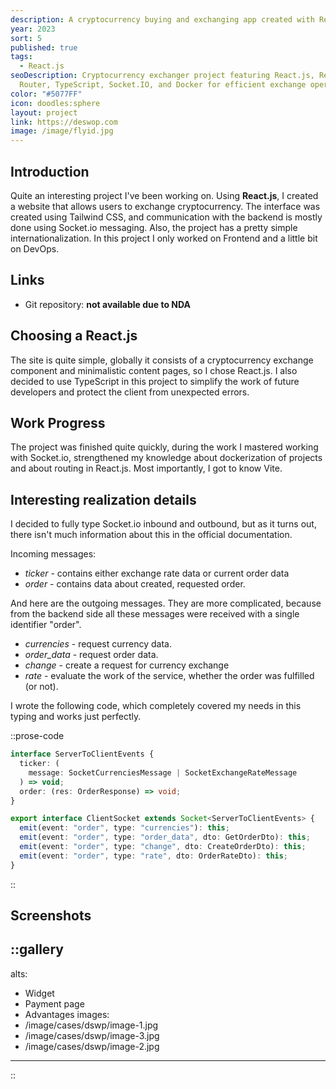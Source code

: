 ```yaml
---
description: A cryptocurrency buying and exchanging app created with React.js and Socket.IO.
year: 2023
sort: 5
published: true
tags:
  - React.js
seoDescription: Cryptocurrency exchanger project featuring React.js, React
  Router, TypeScript, Socket.IO, and Docker for efficient exchange operations.
color: "#5077FF"
icon: doodles:sphere
layout: project
link: https://deswop.com
image: /image/flyid.jpg
---
```


## Introduction

Quite an interesting project I've been working on. Using **React.js**, I created a website that allows users to exchange cryptocurrency. The interface was created using Tailwind CSS, and communication with the backend is mostly done using Socket.io messaging. Also, the project has a pretty simple internationalization. In this project I only worked on Frontend and a little bit on DevOps.

## Links

- Git repository: **not available due to NDA**

## Choosing a React.js

The site is quite simple, globally it consists of a cryptocurrency exchange component and minimalistic content pages, so I chose React.js. I also decided to use TypeScript in this project to simplify the work of future developers and protect the client from unexpected errors.

## Work Progress

The project was finished quite quickly, during the work I mastered working with Socket.io, strengthened my knowledge about dockerization of projects and about routing in React.js. Most importantly, I got to know Vite.

## Interesting realization details

I decided to fully type Socket.io inbound and outbound, but as it turns out, there isn't much information about this in the official documentation.

Incoming messages:

- *ticker* - contains either exchange rate data or current order data
- *order* - contains data about created, requested order.

And here are the outgoing messages. They are more complicated, because from the backend side all these messages were received with a single identifier "order".

- *currencies* - request currency data.
- *order\_data* - request order data.
- *change* - create a request for currency exchange
- *rate* - evaluate the work of the service, whether the order was fulfilled (or not).

I wrote the following code, which completely covered my needs in this typing and works just perfectly.

::prose-code
```ts
interface ServerToClientEvents {
  ticker: (
    message: SocketCurrenciesMessage | SocketExchangeRateMessage
  ) => void;
  order: (res: OrderResponse) => void;
}

export interface ClientSocket extends Socket<ServerToClientEvents> {
  emit(event: "order", type: "currencies"): this;
  emit(event: "order", type: "order_data", dto: GetOrderDto): this;
  emit(event: "order", type: "change", dto: CreateOrderDto): this;
  emit(event: "order", type: "rate", dto: OrderRateDto): this;
}
```
::

## Screenshots

::gallery
---
alts:
  - Widget
  - Payment page
  - Advantages
images:
  - /image/cases/dswp/image-1.jpg
  - /image/cases/dswp/image-3.jpg
  - /image/cases/dswp/image-2.jpg
---
::
